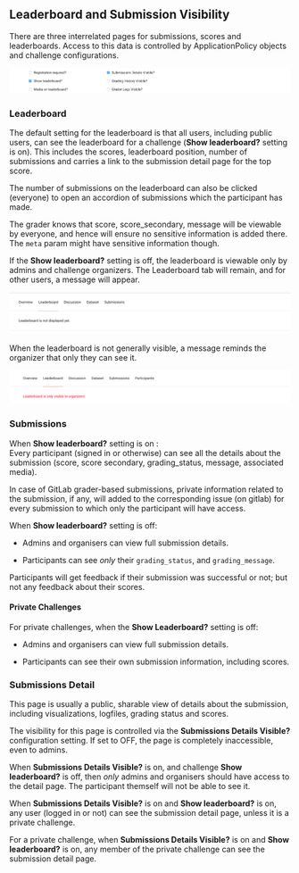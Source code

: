 ## Leaderboard and Submission Visibility

There are three interrelated pages for submissions, scores and leaderboards. Access to this data is controlled by ApplicationPolicy objects and challenge configurations.

![configuration](images/leaderboard_submissions_visibility/challenge_settings.png)

### Leaderboard

The default setting for the leaderboard is that all users, including public users, can see the leaderboard for a challenge (**Show leaderboard?** setting is on). This includes the scores, leaderboard position, number of submissions and carries a link to the submission detail page for the top score.

The number of submissions on the leaderboard can also be clicked (everyone) to open an accordion of submissions which the participant has made.

The grader knows that score, score_secondary, message will be viewable by everyone, and hence will ensure no sensitive information is added there. The `meta` param might have sensitive information though.

If the **Show leaderboard?** setting is off, the leaderboard is viewable only by admins and challenge organizers. The Leaderboard tab will remain, and for other users, a message will appear.

![leaderboard](images/leaderboard_submissions_visibility/leaderboard_not_displayed.png)

When the leaderboard is not generally visible, a message reminds the organizer that only they can see it.

![leaderboard](images/leaderboard_submissions_visibility/leaderboard_visible_to_organizers.png)

### Submissions

When **Show leaderboard?** setting is on :   
Every participant (signed in or otherwise) can see all the details about the submission (score, score secondary, grading_status, message, associated media).

In case of GitLab grader-based submissions, private information related to the submission, if any, will added to the corresponding issue (on gitlab) for every submission to which only the participant will have access.  

When **Show leaderboard?** setting is off:  

- Admins and organisers can view full submission details.

- Participants can see *only* their `grading_status`, and `grading_message`.

Participants will get feedback if their submission was successful or not; but not any feedback about their scores.

#### Private Challenges

For private challenges, when the **Show Leaderboard?** setting is off:

- Admins and organisers can view full submission details.

- Participants can see their own submission information, including scores.


### Submissions Detail

This page is usually a public, sharable view of details about the submission, including visualizations, logfiles, grading status and scores.

The visibility for this page is controlled via the **Submissions Details Visible?** configuration setting. If set to OFF, the page is completely inaccessible, even to admins.

When **Submissions Details Visible?** is on, and challenge **Show leaderboard?** is off, then *only* admins and organisers should have access to the detail page. The participant themself will not be able to see it.

When **Submissions Details Visible?** is on and **Show leaderboard?** is on, any user (logged in or not) can see the submission detail page, unless it is a private challenge.

For a private challenge, when **Submissions Details Visible?** is on and **Show leaderboard?** is on, any member of the private challenge can see the submission detail page.
